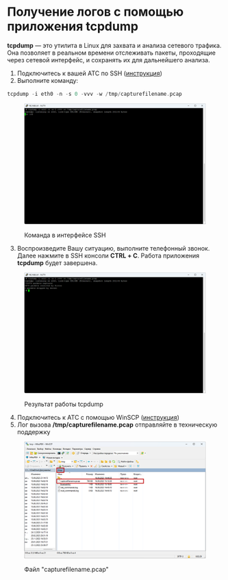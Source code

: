 # Получение логов с помощью приложения tcpdump

**tcpdump** — это утилита в Linux для захвата и анализа сетевого трафика. Она позволяет в реальном времени отслеживать пакеты, проходящие через сетевой интерфейс, и сохранять их для дальнейшего анализа.

1. Подключитесь к вашей АТС по SSH ([инструкция](connecting-to-a-pbx-using-an-ssh-client.md))
2. Выполните команду:

```php
tcpdump -i eth0 -n -s 0 -vvv -w /tmp/capturefilename.pcap
```

<figure><img src="../../.gitbook/assets/sshCode.png" alt=""><figcaption><p>Команда в интерфейсе SSH</p></figcaption></figure>

3. Воспроизведите Вашу ситуацию, выполните телефонный звонок. Далее нажмите в SSH консоли **CTRL + С**. Работа приложения **tcpdump** будет завершена.

<figure><img src="../../.gitbook/assets/sshResult.png" alt=""><figcaption><p>Результат работы tcpdump</p></figcaption></figure>

4. Подключитесь к АТС с помощью WinSCP ([инструкция](connecting-to-a-pbx-using-winscp.md))
5. Лог вызова **/tmp/capturefilename.pcap** отправляйте в техническую поддержку

<figure><img src="../../.gitbook/assets/fileinWinSCP.png" alt=""><figcaption><p>Файл "capturefilename.pcap"</p></figcaption></figure>
